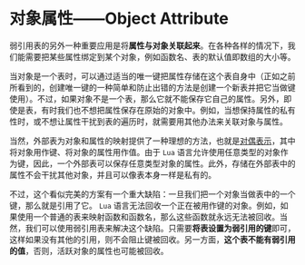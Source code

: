 # 对象属性——Object Attribute

弱引用表的另外一种重要应用是将**属性与对象关联起来**。在各种各样的情况下，我们能需要把某些属性绑定到某个对象，例如函数名、表的默认值即数组的大小等。

当对象是一个表时，可以通过适当的唯一键把属性存储在这个表自身中（正如之前所看到的，创建唯一键的一种简单和防止出错的方法是创建一个新表并把它当做键使用）。不过，如果对象不是一个表，那么它就不能保存它自己的属性。另外，即使是表，有时我们也不想把属性保存在原始的对象中。例如，当想保持属性的私有性时，或不想让属性干扰到表的遍历时，就需要用其他办法来关联对象与属性。

当然，外部表为对象和属性的映射提供了一种理想的方法，也就是[对偶表示](../面向对象编程/对偶表示.md)，其中将对象用作键、将对象的属性用作值。由于 `Lua` 语言允许使用任意类型的对象作为键，因此，一个外部表可以保存任意类型对象的属性。此外，存储在外部表中的属性不会干扰其他对象，并且可以像表本身一样是私有的。

不过，这个看似完美的方案有一个重大缺陷：一旦我们把一个对象当做表中的一个键，那么就是引用了它。 `Lua` 语言无法回收一个正在被用作键的对象。例如，如果使用一个普通的表来映射函数和函数名，那么这些函数就永远无法被回收。当然，我们可以使用弱引用表来解决这个缺陷。只需要**将表设置为弱引用的键**即可，这样如果没有其他的引用，则不会阻止键被回收。另一方面，**这个表不能有弱引用的值**，否则，活跃对象的属性也可能被回收。
